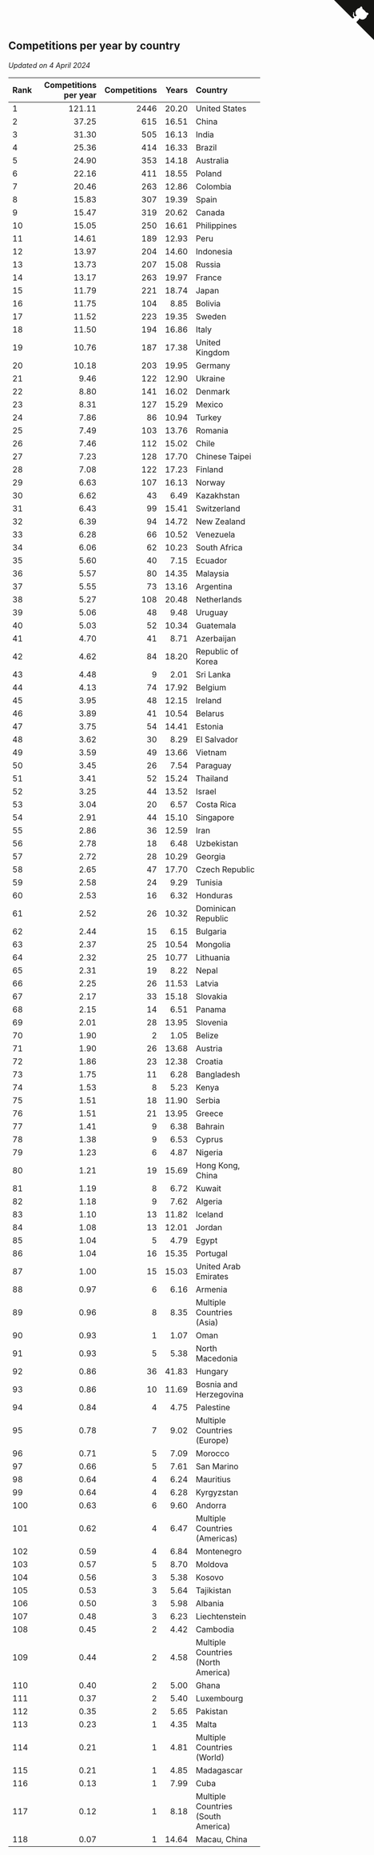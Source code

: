 ## Competitions per year by country

*Updated on  4 April 2024*

| Rank | Competitions per year | Competitions | Years | Country |
| :--- | ---: | ---: | ---: | :--- |
| 1 | 121.11 | 2446 | 20.20 | United States |
| 2 | 37.25 | 615 | 16.51 | China |
| 3 | 31.30 | 505 | 16.13 | India |
| 4 | 25.36 | 414 | 16.33 | Brazil |
| 5 | 24.90 | 353 | 14.18 | Australia |
| 6 | 22.16 | 411 | 18.55 | Poland |
| 7 | 20.46 | 263 | 12.86 | Colombia |
| 8 | 15.83 | 307 | 19.39 | Spain |
| 9 | 15.47 | 319 | 20.62 | Canada |
| 10 | 15.05 | 250 | 16.61 | Philippines |
| 11 | 14.61 | 189 | 12.93 | Peru |
| 12 | 13.97 | 204 | 14.60 | Indonesia |
| 13 | 13.73 | 207 | 15.08 | Russia |
| 14 | 13.17 | 263 | 19.97 | France |
| 15 | 11.79 | 221 | 18.74 | Japan |
| 16 | 11.75 | 104 | 8.85 | Bolivia |
| 17 | 11.52 | 223 | 19.35 | Sweden |
| 18 | 11.50 | 194 | 16.86 | Italy |
| 19 | 10.76 | 187 | 17.38 | United Kingdom |
| 20 | 10.18 | 203 | 19.95 | Germany |
| 21 | 9.46 | 122 | 12.90 | Ukraine |
| 22 | 8.80 | 141 | 16.02 | Denmark |
| 23 | 8.31 | 127 | 15.29 | Mexico |
| 24 | 7.86 | 86 | 10.94 | Turkey |
| 25 | 7.49 | 103 | 13.76 | Romania |
| 26 | 7.46 | 112 | 15.02 | Chile |
| 27 | 7.23 | 128 | 17.70 | Chinese Taipei |
| 28 | 7.08 | 122 | 17.23 | Finland |
| 29 | 6.63 | 107 | 16.13 | Norway |
| 30 | 6.62 | 43 | 6.49 | Kazakhstan |
| 31 | 6.43 | 99 | 15.41 | Switzerland |
| 32 | 6.39 | 94 | 14.72 | New Zealand |
| 33 | 6.28 | 66 | 10.52 | Venezuela |
| 34 | 6.06 | 62 | 10.23 | South Africa |
| 35 | 5.60 | 40 | 7.15 | Ecuador |
| 36 | 5.57 | 80 | 14.35 | Malaysia |
| 37 | 5.55 | 73 | 13.16 | Argentina |
| 38 | 5.27 | 108 | 20.48 | Netherlands |
| 39 | 5.06 | 48 | 9.48 | Uruguay |
| 40 | 5.03 | 52 | 10.34 | Guatemala |
| 41 | 4.70 | 41 | 8.71 | Azerbaijan |
| 42 | 4.62 | 84 | 18.20 | Republic of Korea |
| 43 | 4.48 | 9 | 2.01 | Sri Lanka |
| 44 | 4.13 | 74 | 17.92 | Belgium |
| 45 | 3.95 | 48 | 12.15 | Ireland |
| 46 | 3.89 | 41 | 10.54 | Belarus |
| 47 | 3.75 | 54 | 14.41 | Estonia |
| 48 | 3.62 | 30 | 8.29 | El Salvador |
| 49 | 3.59 | 49 | 13.66 | Vietnam |
| 50 | 3.45 | 26 | 7.54 | Paraguay |
| 51 | 3.41 | 52 | 15.24 | Thailand |
| 52 | 3.25 | 44 | 13.52 | Israel |
| 53 | 3.04 | 20 | 6.57 | Costa Rica |
| 54 | 2.91 | 44 | 15.10 | Singapore |
| 55 | 2.86 | 36 | 12.59 | Iran |
| 56 | 2.78 | 18 | 6.48 | Uzbekistan |
| 57 | 2.72 | 28 | 10.29 | Georgia |
| 58 | 2.65 | 47 | 17.70 | Czech Republic |
| 59 | 2.58 | 24 | 9.29 | Tunisia |
| 60 | 2.53 | 16 | 6.32 | Honduras |
| 61 | 2.52 | 26 | 10.32 | Dominican Republic |
| 62 | 2.44 | 15 | 6.15 | Bulgaria |
| 63 | 2.37 | 25 | 10.54 | Mongolia |
| 64 | 2.32 | 25 | 10.77 | Lithuania |
| 65 | 2.31 | 19 | 8.22 | Nepal |
| 66 | 2.25 | 26 | 11.53 | Latvia |
| 67 | 2.17 | 33 | 15.18 | Slovakia |
| 68 | 2.15 | 14 | 6.51 | Panama |
| 69 | 2.01 | 28 | 13.95 | Slovenia |
| 70 | 1.90 | 2 | 1.05 | Belize |
| 71 | 1.90 | 26 | 13.68 | Austria |
| 72 | 1.86 | 23 | 12.38 | Croatia |
| 73 | 1.75 | 11 | 6.28 | Bangladesh |
| 74 | 1.53 | 8 | 5.23 | Kenya |
| 75 | 1.51 | 18 | 11.90 | Serbia |
| 76 | 1.51 | 21 | 13.95 | Greece |
| 77 | 1.41 | 9 | 6.38 | Bahrain |
| 78 | 1.38 | 9 | 6.53 | Cyprus |
| 79 | 1.23 | 6 | 4.87 | Nigeria |
| 80 | 1.21 | 19 | 15.69 | Hong Kong, China |
| 81 | 1.19 | 8 | 6.72 | Kuwait |
| 82 | 1.18 | 9 | 7.62 | Algeria |
| 83 | 1.10 | 13 | 11.82 | Iceland |
| 84 | 1.08 | 13 | 12.01 | Jordan |
| 85 | 1.04 | 5 | 4.79 | Egypt |
| 86 | 1.04 | 16 | 15.35 | Portugal |
| 87 | 1.00 | 15 | 15.03 | United Arab Emirates |
| 88 | 0.97 | 6 | 6.16 | Armenia |
| 89 | 0.96 | 8 | 8.35 | Multiple Countries (Asia) |
| 90 | 0.93 | 1 | 1.07 | Oman |
| 91 | 0.93 | 5 | 5.38 | North Macedonia |
| 92 | 0.86 | 36 | 41.83 | Hungary |
| 93 | 0.86 | 10 | 11.69 | Bosnia and Herzegovina |
| 94 | 0.84 | 4 | 4.75 | Palestine |
| 95 | 0.78 | 7 | 9.02 | Multiple Countries (Europe) |
| 96 | 0.71 | 5 | 7.09 | Morocco |
| 97 | 0.66 | 5 | 7.61 | San Marino |
| 98 | 0.64 | 4 | 6.24 | Mauritius |
| 99 | 0.64 | 4 | 6.28 | Kyrgyzstan |
| 100 | 0.63 | 6 | 9.60 | Andorra |
| 101 | 0.62 | 4 | 6.47 | Multiple Countries (Americas) |
| 102 | 0.59 | 4 | 6.84 | Montenegro |
| 103 | 0.57 | 5 | 8.70 | Moldova |
| 104 | 0.56 | 3 | 5.38 | Kosovo |
| 105 | 0.53 | 3 | 5.64 | Tajikistan |
| 106 | 0.50 | 3 | 5.98 | Albania |
| 107 | 0.48 | 3 | 6.23 | Liechtenstein |
| 108 | 0.45 | 2 | 4.42 | Cambodia |
| 109 | 0.44 | 2 | 4.58 | Multiple Countries (North America) |
| 110 | 0.40 | 2 | 5.00 | Ghana |
| 111 | 0.37 | 2 | 5.40 | Luxembourg |
| 112 | 0.35 | 2 | 5.65 | Pakistan |
| 113 | 0.23 | 1 | 4.35 | Malta |
| 114 | 0.21 | 1 | 4.81 | Multiple Countries (World) |
| 115 | 0.21 | 1 | 4.85 | Madagascar |
| 116 | 0.13 | 1 | 7.99 | Cuba |
| 117 | 0.12 | 1 | 8.18 | Multiple Countries (South America) |
| 118 | 0.07 | 1 | 14.64 | Macau, China |


<a href="https://github.com/JustinTimeCuber/wca_statistics" class="github-corner" aria-label="View source on Github"><svg width="80" height="80" viewBox="0 0 250 250" style="fill:#151513; color:#fff; position: absolute; top: 0; border: 0; right: 0;" aria-hidden="true"><path d="M0,0 L115,115 L130,115 L142,142 L250,250 L250,0 Z"></path><path d="M128.3,109.0 C113.8,99.7 119.0,89.6 119.0,89.6 C122.0,82.7 120.5,78.6 120.5,78.6 C119.2,72.0 123.4,76.3 123.4,76.3 C127.3,80.9 125.5,87.3 125.5,87.3 C122.9,97.6 130.6,101.9 134.4,103.2" fill="currentColor" style="transform-origin: 130px 106px;" class="octo-arm"></path><path d="M115.0,115.0 C114.9,115.1 118.7,116.5 119.8,115.4 L133.7,101.6 C136.9,99.2 139.9,98.4 142.2,98.6 C133.8,88.0 127.5,74.4 143.8,58.0 C148.5,53.4 154.0,51.2 159.7,51.0 C160.3,49.4 163.2,43.6 171.4,40.1 C171.4,40.1 176.1,42.5 178.8,56.2 C183.1,58.6 187.2,61.8 190.9,65.4 C194.5,69.0 197.7,73.2 200.1,77.6 C213.8,80.2 216.3,84.9 216.3,84.9 C212.7,93.1 206.9,96.0 205.4,96.6 C205.1,102.4 203.0,107.8 198.3,112.5 C181.9,128.9 168.3,122.5 157.7,114.1 C157.9,116.9 156.7,120.9 152.7,124.9 L141.0,136.5 C139.8,137.7 141.6,141.9 141.8,141.8 Z" fill="currentColor" class="octo-body"></path></svg></a><style>.github-corner:hover .octo-arm{animation:octocat-wave 560ms ease-in-out}@keyframes octocat-wave{0%,100%{transform:rotate(0)}20%,60%{transform:rotate(-25deg)}40%,80%{transform:rotate(10deg)}}@media (max-width:500px){.github-corner:hover .octo-arm{animation:none}.github-corner .octo-arm{animation:octocat-wave 560ms ease-in-out}}</style>
